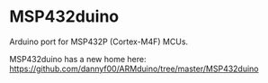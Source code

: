 # MSP432duino
Arduino port for MSP432P (Cortex-M4F) MCUs.

MSP432duino has a new home here: https://github.com/dannyf00/ARMduino/tree/master/MSP432duino
